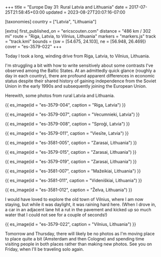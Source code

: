 +++
title = "Europe Day 31: Rural Latvia and Lithuania"
date = 2017-07-25T21:58:45+03:00
updated = 2023-08-27T20:07:16-07:00

[taxonomies]
country = ["Latvia", "Lithuania"]

[extra]
first_published_on = "ericscouten.com"
distance = "486 km / 302 mi"
route = "Riga, Latvia, to Vilnius, Lithuania"
markers = "markers.js"
track = "track.kml"
bounds = {sw = [54.675, 24.103], ne = [56.948, 26.469]}
cover = "es-3579-022"
+++

Today I took a long, winding drive from Riga, Latvia, to Vilnius, Lithuania.

<!-- more -->

I'm struggling a bit with how to write sensitively about some contrasts I've observed among the Baltic States. At an admittedly quick glance (roughly a day in each country), there are profound apparent differences in economic status despite their shared history of gaining independence from the Soviet Union in the early 1990s and subsequently joining the European Union.

Herewith, some photos from rural Latvia and Lithuania.

{{ es_image(id = "es-3579-004", caption = "Riga, Latvia") }}

{{ es_image(id = "es-3579-007", caption = "Vecumnieki, Latvia") }}

{{ es_image(id = "es-3579-008", caption = "Sproģi, Latvia") }}

{{ es_image(id = "es-3579-011", caption = "Viesīte, Latvia") }}

{{ es_image(id = "es-3581-005", caption = "Zarasai, Lithuania") }}

{{ es_image(id = "es-3579-015", caption = "Zarasai, Lithuania") }}

{{ es_image(id = "es-3579-019", caption = "Zarasai, Lithuania") }}

{{ es_image(id = "es-3581-007", caption = "Mažeikiai, Lithuania") }}

{{ es_image(id = "es-3581-011", caption = "Videniškiai, Lithuania") }}

{{ es_image(id = "es-3581-012", caption = "Želva, Lithuania") }}

I would have loved to explore the old town of Vilnius, where I am now staying, but while it was daylight, it was raining hard here. (When I drove in, a car in an adjacent lane hit a rut in the pavement and kicked up so much water that I could not see for a couple of seconds!)

{{ es_image(id = "es-3579-022", caption = "Vilnius, Lithuania") }}

Tomorrow and Thursday, there will likely be no photos as I'm moving place to place quite a bit (Amsterdam and then Cologne) and spending time visiting people in both places rather than making new photos. See you on Friday, when I'll be traveling solo again.

